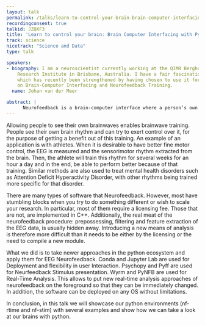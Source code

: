 ```yaml
---
layout: talk
permalink: /talks/learn-to-control-your-brain-brain-computer-interfacing-with-python
recordingconsent: true
talkid: JZQXF3
title: 'Learn to control your brain: Brain Computer Interfacing with Python'
track: science
nicetrack: "Science and Data"
type: talk

speakers:
- biography: I am a neuroscientist currently working at the QIMR Berghofer Medical
    Research Institute in Brisbane, Australia. I have a fair fascination with Python
    which has recently been strengthened by having chosen to use it for my own research
    on Brain-Computer Interfacing and Neurofeedback Training.
  name: Johan van der Meer

abstract: | 
      Neurofeedback is a brain-computer interface where a person’s own brain waves are audio/visually presented back in real-time after they’ve been recorded and filtered within a few milliseconds. We present methods to allow people to see their own brainwaves with python.
---
```


Allowing people to see their own brainwaves enables brainwave training. People see their own brain rhythm and can try to exert control over it, for the purpose of getting a benefit out of this training. An example of an application is with athletes. When  it is desirable to have better fine motor control, the EEG is measured and the sensorimotor rhythm extracted from the brain. Then, the athlete will train this rhythm for several weeks for an hour a day and in the end, be able to perform better because of that training. Similar methods are also used to treat mental health disorders such as Attention Deficit Hyperactivity Disorder, with other rhythms being trained more specific for that disorder.

There are many types of software that Neurofeedback. However, most have stumbling blocks when you try to do something different or wish to scale your research. In particular, most of them require a licensing fee. Those that are not, are implemented in C++. Additionally, the real meat of the neurofeedback procedure: prepossessing, filtering and feature extraction of the EEG data, is usually hidden away. Introducing a new means of analysis is therefore more difficult than it needs to be either by the licensing or the need to compile a new module.

What we did is to take newer approaches in the python ecosystem and apply them for EEG Neurofeedback. Conda  and Jupyter Lab are used for Deployment and flexibility in user Interaction. Psychopy and Pyff are used for Neurfeedback Stimulus presentation. Wyrm and PyNFB are used for Real-Time Analysis. This allows to put new real-time analysis approaches of neurofeedback on the foreground so that they can be immediately changed. In addition, the software can be deployed on any OS without limitations.

In conclusion, in this talk we will showcase our python environments (nf-rtime and nf-stim) with several examples and show how we can take a look at our brains with python.
